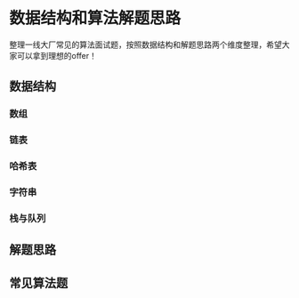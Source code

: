 # 数据结构和算法解题思路

整理一线大厂常见的算法面试题，按照数据结构和解题思路两个维度整理，希望大家可以拿到理想的offer！

## 数据结构
### 数组
### 链表
### 哈希表
### 字符串
### 栈与队列

## 解题思路

## 常见算法题

